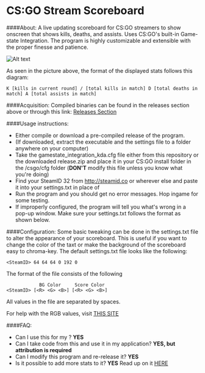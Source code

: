 # CS:GO Stream Scoreboard
####About:
A live updating scoreboard for CS:GO streamers to show onscreen that shows kills, deaths, and assists. Uses CS:GO's built-in Game-state Integration. The program is highly customizable and extensible with the proper finesse and patience.

![Alt text](https://github.com/dechristopher/csgo-stream-scoreboard/res/scoreboard.png)

As seen in the picture above, the format of the displayed stats follows this diagram:
````
K [kills in current round] / [total kills in match] D [total deaths in match] A [total assists in match]
````

####Acquisition:
Compiled binaries can be found in the releases section above or through this link: [Releases Section](https://github.com/dechristopher/csgo-stream-scoreboard/releases)

####Usage instructions:
- Either compile or download a pre-compiled release of the program.
- (If downloaded, extract the executable and the settings file to a folder anywhere on your computer)
- Take the gamestate\_integration\_kda.cfg file either from this repository or the downloaded release.zip and place it in your CS:GO install folder in the /csgo/cfg folder (**DON'T** modify this file unless you know what you're doing)
- Find your SteamID 32 from http://steamid.co or wherever else and paste it into your settings.txt in place of <SteamID>
- Run the program and you should get no error messages. Hop ingame for some testing.
- If improperly configured, the program will tell you what's wrong in a pop-up window. Make sure your settings.txt follows the format as shown below.

####Configuration:
Some basic tweaking can be done in the settings.txt file to alter the appearance of your scoreboard. This is useful if you want to change the color of the taxt or make the background of the scoreboard easy to chroma-key. The default settings.txt file looks like the following:
````
<SteamID> 64 64 64 0 192 0
````
The format of the file consists of the following
````
            BG Color     Score Color
<SteamID> [<R> <G> <B>] [<R> <G> <B>]
````
All values in the file are separated by spaces.

For help with the RGB values, visit [THIS SITE](http://www.rapidtables.com/web/color/RGB_Color.htm)

####FAQ:
- Can I use this for my <insert whatever here>? **YES**
- Can I take code from this and use it in my application? **YES, but attribution is required**
- Can I modify this program and re-release it? **YES**
- Is it possible to add more stats to it? **YES** Read up on it [HERE](https://developer.valvesoftware.com/wiki/Counter-Strike:_Global_Offensive_Game_State_Integration)
